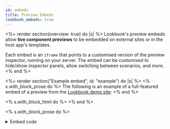 ```yaml
---
id: embeds
title: Preview Embeds
lookbook_embeds: true
---
```


<%= render section(overview: true) do |s| %>
  Lookbook's preview embeds allow **live component previews** to be embedded on external sites or in the host app's templates.

  Each embed is an `iframe` that points to a customised version of the preview inspector, running on your server.
  The embed can be customised to hide/show inspector panels, allow switching between scenarios, and more.
<% end %>

<%= render section("Example embed", id: "example") do |s| %>
  <% s.with_block_prose do %>
    The following is an example of a full-featured embed of a preview from the [Lookbook demo site](<%= links.v2.demo %>):
  <% end %>

  <% s.with_block_html do %>
    <lookbook-embed
      app="<%= links.v2.demo %>"
      preview="Feedback::BlankSlateComponentPreview"
      scenario="default"
      panels="params,source,output"
      actions="inspect,open"
      param-icon="true">
    </lookbook-embed>
  <% end %>

  <% s.with_block_prose do %>
   <details>
      <summary>Embed code</summary>
      <%= code :html do %>
        <lookbook-embed
          app="<%= links.v2.demo %>"
          preview="Feedback::BlankSlateComponentPreview"
          scenario="default"
          panels="params,source,output"
          actions="inspect,open"
          param-icon="true">
        </lookbook-embed>
      <% end %>
  <% end %>
<% end %>

<%= render section("Initial setup", id: "setup") do |s| %>
  <% s.with_block_prose do %>
    There are a few steps that will need to be undertaken before preview embeds can be used.
  <% end %>

  <% s.with_block_subheading "Enable Lookbook in production", id: "production", step: 1 %>
  <% s.with_block_prose do %>
    Lookbook must be running in production (and publically accessible) if embeds are to work, as they must be configured to point to a running Lookbook instance.

    See the docs on [running to production](<%= guide_url :production %>) for more details.
  <% end %>

  <% s.with_block_subheading "Configure the access policy", id: "access", step: 2 %>
  <% s.with_block_prose do %>
    By default, Lookbook will block access to the embed from any external domains.

    Set the `preview_embeds.policy` to `ALLOWALL` to allow access if you are **embedding previews externally**:

    ```rb
    # config/application.rb
    config.lookbook.preview_embeds.policy = "ALLOWALL"
    ```

    If you are hosting embeds on the same domain as the Lookbook instance you do not need to change this value.
  <% end %>

  <% s.with_block_subheading "Include the Lookbook JS", id: "javascript", step: 3 %>
  <% s.with_block_prose do %>
    Every page that has an embed on it will need to include the [Lookbook JS file](<%= links.v2.demo_home %>/lookbook-assets/js/lookbook.js).

    This is served by every app running Lookbook at `/lookbook-assets/js/lookbook.js` and can either be referenced from there directly
    or pulled down and included separately.  
  <% end %>

  <% s.with_block_note :warn do %>
    The Lookbook JS file includes the popular [iFrame Resizer](https://github.com/davidjbradshaw/iframe-resizer) script. If your app already includes this in its JS bundle 
    then you should use a lighter-weight ['core' version](<%= links.v2.demo_home %>/lookbook-assets/js/lookbook.js) of the Lookbook JS that does not have the
    iframe resizer script bundled together with it.

    This script is served by apps running Lookbook at `/lookbook-assets/js/lookbook-core.js`.
  <% end %>
<% end %>

<%= render section("Adding embeds", id: "adding-embeds") do |s| %>
  <% s.with_block_prose do %>
    Once everything is setup, embeds can be added via the `<lookbook-embed>` element, with config options
    for each instance are set via attributes on the tag.
  <% end %>

  <% s.with_block_subheading "Basic embed", id: "basic" %>
  <% s.with_block_prose do %>
    The `app` and `preview` attributes are the only two that are required for a basic embed:

    ```html
    <lookbook-embed
      app="<%= links.v2.demo %>"
      preview="Feedback::AlertComponentPreview">
    </lookbook-embed>
    ```

    <details>
      <summary>Generated embed</summary>
      <lookbook-embed
        app="<%= links.v2.demo %>"
        preview="Feedback::AlertComponentPreview">
      </lookbook-embed>
    </details>

    * `app`: The **root URL** of the parent Lookbook instance
    * `preview`: The full class name of the target preview class.
  <% end %>
  <% s.with_block_note :tip do %>
    If the embed is on the same domain as the Lookbook instance **and** Lookbook is mounted at the standard path (`/lookbook`)
    then the `app` attribute can be omitted, otherwise it is required.
  <% end %>

  <% s.with_block_subheading "Scenarios", id: "scenarios" %>
  <% s.with_block_prose do %>
    By default the preview will render the **first** scenario defined in the preview class.
    To specify a particular scenario, add the `scenario` attribute with the target scenario (method) name:

    ```html
    <lookbook-embed scenario="danger" ...>
    ```

    <details>
      <summary>Generated embed</summary>
      <lookbook-embed
        app="<%= links.v2.demo %>"
        preview="Feedback::AlertComponentPreview"
        scenario="danger">
      </lookbook-embed>
    </details>

    Providing a comma-separated list of scenario names will add a 'scenario switcher' to the embed to allow users to
    navigate between scenarios:

    ```html
    <lookbook-embed scenario="success,danger" ...>
    ```

    <details>
      <summary>Generated embed</summary>
      <lookbook-embed
        app="<%= links.v2.demo %>"
        preview="Feedback::AlertComponentPreview"
        scenario="success,danger">
      </lookbook-embed>
    </details>
  <% end %>
  <% s.with_block_note :tip do %>
    To include _all_ scenarios in the switcher, set the `scenario` attribute value to `*`:
  <% end %>

  <% s.with_block_subheading "Panels", id: "panels" %>
  <% s.with_block_prose do %>
    By default, none of the preview [inspector panels](<%= guide_url :concepts %>) are displayed in the embed.
    To show one or more panels, provide a comma-separated list of panel names as the `panels` attribute value:

    ```html
    <lookbook-embed panels="source,params" ...>
    ```

    <details>
      <summary>Generated embed</summary>
      <lookbook-embed
        app="<%= links.v2.demo %>"
        preview="Feedback::BlankSlateComponentPreview"
        panels="source,params">
      </lookbook-embed>
    </details>
 
  <% end %>
  <% s.with_block_note :tip do %>
    Note that the wildcard character `*` can be used to represent 'all other panels'. 

    ```html
    panels="*" <!-- show all panels, including any custom ones -->
    panels="notes,source,*" <!-- show notes, then source, then all other panels -->
    ```
  <% end %>
  <% s.with_block_data_list title: "Available panels:", data: site.data.inspector_panels %>

  <% s.with_block_subheading "Actions", id: "actions" %>
  <% s.with_block_prose do %>
    'Action' buttons are displayed in the right-hand side of the embed header and are specified via the `actions` attribute as a
    comma-separated list of names:

    ```html
    <lookbook-embed actions="open" ...>
    ```

    <details>
      <summary>Generated embed</summary>
      <lookbook-embed
        app="<%= links.v2.demo %>"
        preview="Feedback::AlertComponentPreview"
        actions="open">
      </lookbook-embed>
    </details>

  <% end %>
  <% s.with_block_data_list title: "Available actions:", data: site.data.embed_actions %>

  <% s.with_block_subheading "Params", id: "params" %>
  <% s.with_block_prose do %>
    If the preview has been set up to make use of [preview parameters](<%= guide_url :previews %>#parameters) (with or without [param fields](<%= guide_url :previews_params %>))
    then parameter values can be passed to the embed.

    To set an intial value for a preview parameter, use an attribute in the format `param-<param-name>="<param-value>"`.

    ```html
    <lookbook-embed param-text="Some custom button text" ...>
    ```

    <details>
      <summary>Generated embed</summary>
      <lookbook-embed
        app="<%= links.v2.demo %>"
        preview="Elements::ButtonComponentPreview"
        param-text="Some custom button text">
      </lookbook-embed>
    </details>
  <% end %>
<% end %>

<%= render section("Default values", id: "defaults") do |s| %>
  <% s.with_block_prose do %>
    You can specify default values for the `panels` and `actions` options when [configuring Lookbook](<%= guide_url :configuration %>):

    ```rb
    # config/application.rb
    config.lookbook.preview_embeds.panels = ["notes", "source"]
    config.lookbook.preview_embeds.actions = ["inspect"]
    ```
    
    Once set, only embeds that wish to override the defaults need specify these as attributes.
  <% end %>
<% end %>